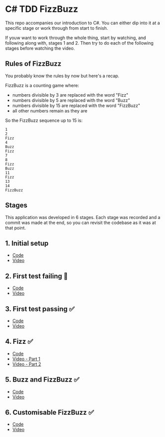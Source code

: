 # C# TDD FizzBuzz

This repo accompanies our introduction to C#. You can either dip into it at a specific stage or work through from start to finish.

If youw want to work through the whole thing, start by watching, and following along with, stages 1 and 2. Then try to do each of the following stages before watching the video.

## Rules of FizzBuzz

You probably know the rules by now but here's a recap.

FizzBuzz is a counting game where:
* numbers divisible by 3 are replaced with the word "Fizz"
* numbers divisible by 5 are replaced with the word "Buzz"
* numbers divisible by 15 are replaced with the word "FizzBuzz"
* all other numbers remain as they are

So the FizzBuzz sequence up to 15 is:

```
1
2
Fizz
4
Buzz
Fizz
7
8
Fizz
Buzz
11
Fizz
13
14
FizzBuzz
```

## Stages

This application was developed in 6 stages. Each stage was recorded and a commit was made at the end, so you can revisit the codebase as it was at that point.

## 1. Initial setup
- [Code](https://github.com/makersacademy/csharp_tdd_fizzbuzz/tree/0cf1ad26d3cd17b0ff4736e712097bb989b7d3c7)
- [Video](https://youtu.be/95qy7A7eQuU)
## 2. First test failing 🚧
- [Code](https://github.com/makersacademy/csharp_tdd_fizzbuzz/tree/02af019553db339d5ed7ebdd8833163755befca6)
- [Video](https://youtu.be/N0ZH9vRn2zE)
## 3. First test passing ✅
- [Code](https://github.com/makersacademy/csharp_tdd_fizzbuzz/tree/578660789245f6a88db598f59a5c901723f986fc)
- [Video](https://youtu.be/4aKM2ghI0uA)
## 4. Fizz ✅
- [Code](https://github.com/makersacademy/csharp_tdd_fizzbuzz/tree/169e58a656682f12d38930caeef3505c88d7d844)
- [Video - Part 1](https://youtu.be/OUwqN9JG0XQ)
- [Video - Part 2](https://youtu.be/yfuWnUuC9v0)
## 5. Buzz and FizzBuzz ✅
- [Code](https://github.com/makersacademy/csharp_tdd_fizzbuzz/tree/21d8fb9e34594faa33466ee9f61e93984cc1ec6c)
- [Video](https://youtu.be/9OKPYLlzbA8)
## 6. Customisable FizzBuzz ✅
- [Code](https://github.com/makersacademy/csharp_tdd_fizzbuzz/tree/77e7161b626897fe63eb6a3b47b2b41a723ed815)
- [Video](https://youtu.be/g0QWUJbMQDQ)
